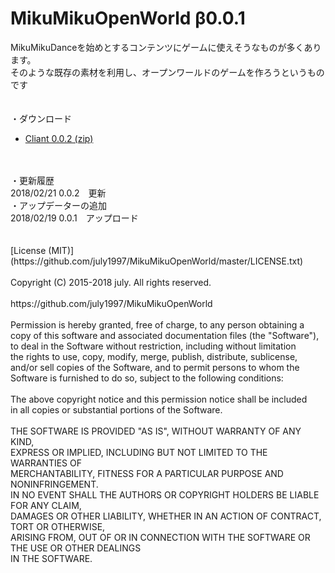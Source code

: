 # MikuMikuOpenWorld β0.0.1<br>
MikuMikuDanceを始めとするコンテンツにゲームに使えそうなものが多くあります。<br>
そのような既存の素材を利用し、オープンワールドのゲームを作ろうというものです<br>
<br>
<br>
・ダウンロード<br>
* [Cliant 0.0.2 (zip)](https://github.com/july1997/MikuMikuOpenWorld/releases/download/Ver0.0.2/MikuMikuOpenWorld.zip)<br>
<br>
<br>
・更新履歴<br>
 2018/02/21 0.0.2　更新<br>
 ・アップデーターの追加<br>
 2018/02/19 0.0.1　アップロード<br>
<br>
<br>
[License (MIT)](https://github.com/july1997/MikuMikuOpenWorld/master/LICENSE.txt)<br>
<br>
Copyright (C) 2015-2018 july. All rights reserved.<br>
<br>
https://github.com/july1997/MikuMikuOpenWorld<br>
<br>
Permission is hereby granted, free of charge, to any person obtaining a<br>
copy of this software and associated documentation files (the "Software"),<br>
to deal in the Software without restriction, including without limitation<br>
the rights to use, copy, modify, merge, publish, distribute, sublicense,<br>
and/or sell copies of the Software, and to permit persons to whom the<br>
Software is furnished to do so, subject to the following conditions:<br>
<br>
The above copyright notice and this permission notice shall be included<br>
in all copies or substantial portions of the Software.<br>
<br>
THE SOFTWARE IS PROVIDED "AS IS", WITHOUT WARRANTY OF ANY KIND,<br>
EXPRESS OR IMPLIED, INCLUDING BUT NOT LIMITED TO THE WARRANTIES OF<br>
MERCHANTABILITY, FITNESS FOR A PARTICULAR PURPOSE AND NONINFRINGEMENT.<br>
IN NO EVENT SHALL THE AUTHORS OR COPYRIGHT HOLDERS BE LIABLE FOR ANY CLAIM,<br>
DAMAGES OR OTHER LIABILITY, WHETHER IN AN ACTION OF CONTRACT, TORT OR OTHERWISE,<br>
ARISING FROM, OUT OF OR IN CONNECTION WITH THE SOFTWARE OR THE USE OR OTHER DEALINGS <br>
IN THE SOFTWARE.<br>
<br>

